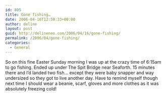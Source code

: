 ```yaml
---
id: 805
title: Gone fishing…
date: 2006-04-16T12:59:33+00:00
author: deline
layout: post
guid: http://delineneo.com/2006/04/16/gone-fishing/
permalink: /2006/04/gone-fishing/
categories:
  - General
---
```

So on this fine Easter Sunday morning I was up at the crazy time of 6:15am to go fishing. Ended up under The Spit Bridge near Seaforth. 15 minutes there and I&#8217;d landed two fish&#8230; except they were baby snapper and way undersized so they got to live another day. Have to remind myself though next time I should wear a beanie, scarf, gloves and more clothes as it was absolutely freezing cold!
